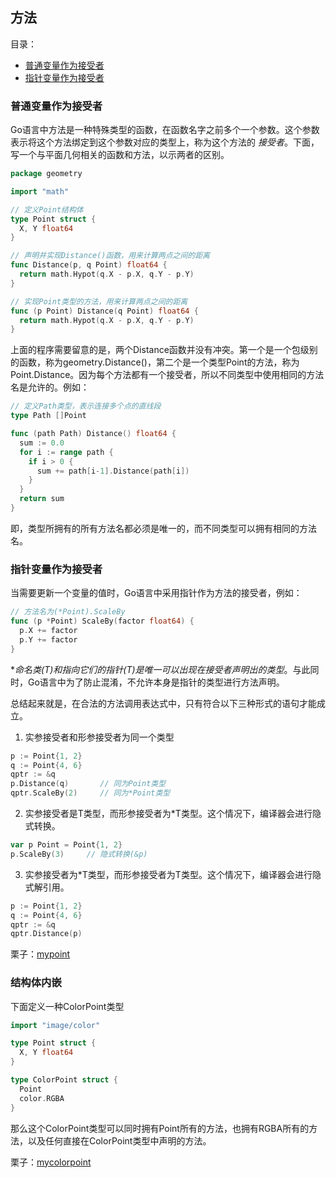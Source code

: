 ## 方法

目录：

  * [普通变量作为接受者](#普通变量作为接受者)
  * [指针变量作为接受者](#指针变量作为接受者)

### 普通变量作为接受者

Go语言中方法是一种特殊类型的函数，在函数名字之前多个一个参数。这个参数表示将这个方法绑定到这个参数对应的类型上，称为这个方法的 *接受者*。下面，写一个与平面几何相关的函数和方法，以示两者的区别。

```go
package geometry

import "math"

// 定义Point结构体
type Point struct {
  X, Y float64
}

// 声明并实现Distance()函数，用来计算两点之间的距离
func Distance(p, q Point) float64 {
  return math.Hypot(q.X - p.X, q.Y - p.Y)
}

// 实现Point类型的方法，用来计算两点之间的距离
func (p Point) Distance(q Point) float64 {
  return math.Hypot(q.X - p.X, q.Y - p.Y)
}
```

上面的程序需要留意的是，两个Distance函数并没有冲突。第一个是一个包级别的函数，称为geometry.Distance()，第二个是一个类型Point的方法，称为Point.Distance。因为每个方法都有一个接受者，所以不同类型中使用相同的方法名是允许的。例如：

```go
// 定义Path类型，表示连接多个点的直线段
type Path []Point

func (path Path) Distance() float64 {
  sum := 0.0
  for i := range path {
    if i > 0 {
      sum += path[i-1].Distance(path[i])
    }
  }
  return sum
}
```

即，类型所拥有的所有方法名都必须是唯一的，而不同类型可以拥有相同的方法名。

### 指针变量作为接受者

当需要更新一个变量的值时，Go语言中采用指针作为方法的接受者，例如：

```go
// 方法名为(*Point).ScaleBy
func (p *Point) ScaleBy(factor float64) {
  p.X += factor
  p.Y += factor
}
```

**命名类(T)和指向它们的指针(*T)是唯一可以出现在接受者声明出的类型**。与此同时，Go语言中为了防止混淆，不允许本身是指针的类型进行方法声明。

总结起来就是，在合法的方法调用表达式中，只有符合以下三种形式的语句才能成立。

1. 实参接受者和形参接受者为同一个类型

```go
p := Point{1, 2}
q := Point{4, 6}
qptr := &q
p.Distance(q)       // 同为Point类型
qptr.ScaleBy(2)     // 同为*Point类型
```

2. 实参接受者是T类型，而形参接受者为*T类型。这个情况下，编译器会进行隐式转换。

```go
var p Point = Point{1, 2}
p.ScaleBy(3)     // 隐式转换(&p)
```

3. 实参接受者为*T类型，而形参接受者为T类型。这个情况下，编译器会进行隐式解引用。

```go
p := Point{1, 2}
q := Point{4, 6}
qptr := &q
qptr.Distance(p)
```

栗子：[mypoint](example/mypoint.go)

### 结构体内嵌

下面定义一种ColorPoint类型

```go
import "image/color"

type Point struct {
  X, Y float64
}

type ColorPoint struct {
  Point
  color.RGBA
}
```

那么这个ColorPoint类型可以同时拥有Point所有的方法，也拥有RGBA所有的方法，以及任何直接在ColorPoint类型中声明的方法。

栗子：[mycolorpoint](example/mycolorpoint.go)
